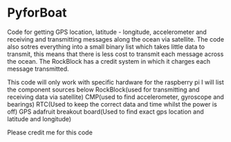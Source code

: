 # PyforBoat
Code for getting GPS location, latitude - longitude, accelerometer and receiving and transmitting messages along the ocean via satellite.
The code also sotres everything into a small binary list which takes little data to transmit, this means that there is less cost to transmit each message across the ocean. The RockBlock has a credit system in which it charges each message transmitted.

This code will only work with specific hardware for the raspberry pi
I will list the component sources below
RockBlock(used for transmitting and receiving data via satellite)
CMP(used to find accelerometer, gyroscope and bearings)
RTC(Used to keep the correct data and time whilst the power is off)
GPS adafruit breakout board(Used to find exact gps location and latitude and longitude)

Please credit me for this code

